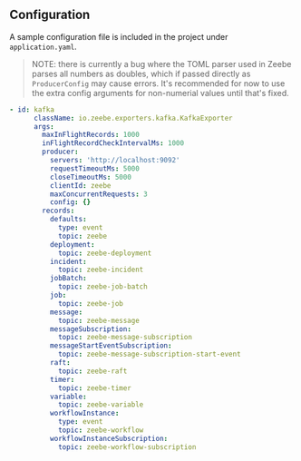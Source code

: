 ## Configuration

A sample configuration file is included in the project under `application.yaml`.

> NOTE: there is currently a bug where the TOML parser used in Zeebe parses all numbers as doubles, which if passed
directly as `ProducerConfig` may cause errors. It's recommended for now to use the extra config arguments for
non-numerial values until that's fixed.

```yaml
- id: kafka
      className: io.zeebe.exporters.kafka.KafkaExporter
      args:
        maxInFlightRecords: 1000
        inFlightRecordCheckIntervalMs: 1000
        producer:
          servers: 'http://localhost:9092'
          requestTimeoutMs: 5000
          closeTimeoutMs: 5000
          clientId: zeebe
          maxConcurrentRequests: 3
          config: {}
        records:
          defaults:
            type: event
            topic: zeebe
          deployment:
            topic: zeebe-deployment
          incident:
            topic: zeebe-incident
          jobBatch:
            topic: zeebe-job-batch
          job:
            topic: zeebe-job
          message:
            topic: zeebe-message
          messageSubscription:
            topic: zeebe-message-subscription
          messageStartEventSubscription:
            topic: zeebe-message-subscription-start-event
          raft:
            topic: zeebe-raft
          timer:
            topic: zeebe-timer
          variable:
            topic: zeebe-variable
          workflowInstance:
            type: event
            topic: zeebe-workflow
          workflowInstanceSubscription:
            topic: zeebe-workflow-subscription
```

